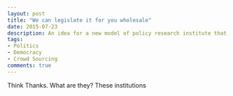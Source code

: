 ```yaml
---
layout: post
title: "We can legislate it for you wholesale"
date: 2015-07-23
description: An idea for a new model of policy research institute that crowdsources ideas and researching.
tags:
- Politics
- Democracy
- Crowd Sourcing
comments: true
---
```


Think Thanks. What are they? These institutions 
